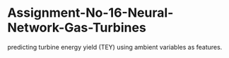 # Assignment-No-16-Neural-Network-Gas-Turbines
predicting turbine energy yield (TEY) using ambient variables as features.
